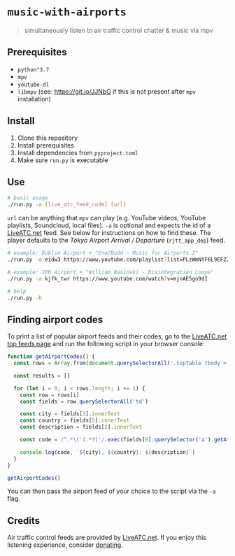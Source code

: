 # `music-with-airports`

> simultaneously listen to air traffic control chatter & music via mpv 

## Prerequisites

* `python^3.7`
* `mpv`
* `youtube-dl`
* `libmpv` (see: https://git.io/JJNbG if this is not present after `mpv` installation)

## Install

1. Clone this repository
2. Install prerequisites
3. Install dependencies from `pyproject.toml`
4. Make sure `run.py` is executable

## Use

```sh
# basic usage
./run.py -a [live_atc_feed_code] [url]
```
`url` can be anything that `mpv` can play (e.g. YouTube videos, YouTube playlists, Soundcloud, local files). `-a` is optional and expects the id of a [LiveATC.net](https://www.liveatc.net/) feed. See below for instructions on how to find these. The player defaults to the _Tokyo Airport Arrival / Departure_ (`rjtt_app_dep`) feed.

```sh
# example: Dublin Airport + "Eno/Budd - Music for Airports 2"
./run.py -a eidw3 https://www.youtube.com/playlist?list=PLzWmNYF6L9EFZ27Gu-0cky-sAFjSEWqN3
```

```sh
# example: JFK Airport + "William Basinski - Disintegration Loops"
./run.py -a kjfk_twr https://www.youtube.com/watch?v=mjnAE5go9dI
```

```sh
# help
./run.py -h
```

## Finding airport codes

To print a list of popular airport feeds and their codes, go to the [LiveATC.net top feeds page](https://www.liveatc.net/topfeeds.php) and run the following script in your browser console:

```js
function getAirportCodes() {
  const rows = Array.from(document.querySelectorAll('.topTable tbody > tr:not(:first-child'))

  const results = []

  for (let i = 0; i < rows.length; i += 1) {
    const row = rows[i]
    const fields = row.querySelectorAll('td')

    const city = fields[3].innerText
    const country = fields[5].innerText
    const description = fields[2].innerText

    const code = /^.*\('(.*?)'/.exec(fields[6].querySelector('a').getAttribute('onclick'))[1]

    console.log(code, `${city}, ${country}: ${description}`)
  }
}

getAirportCodes()
```

You can then pass the airport feed of your choice to the script via the `-a` flag.

## Credits

Air traffic control feeds are provided by [LiveATC.net](https://www.liveatc.net/). If you enjoy this listening experience, consider [donating](https://www.liveatc.net/donations.php).
